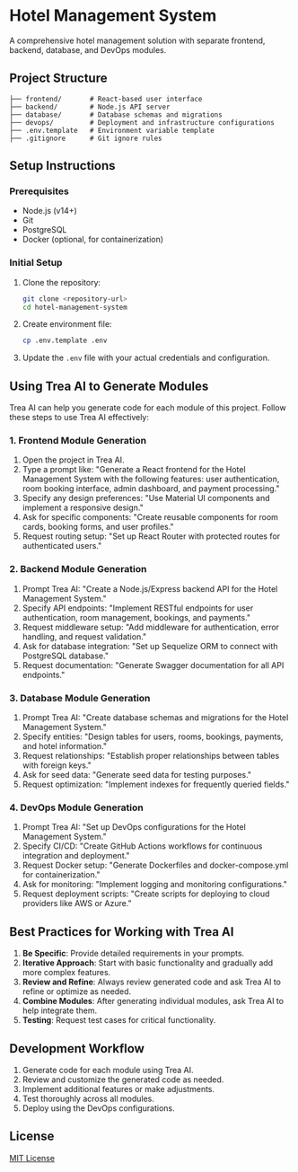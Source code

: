 # Hotel Management System

A comprehensive hotel management solution with separate frontend, backend, database, and DevOps modules.

## Project Structure

```
├── frontend/       # React-based user interface
├── backend/        # Node.js API server
├── database/       # Database schemas and migrations
├── devops/         # Deployment and infrastructure configurations
├── .env.template   # Environment variable template
├── .gitignore      # Git ignore rules
```

## Setup Instructions

### Prerequisites

- Node.js (v14+)
- Git
- PostgreSQL
- Docker (optional, for containerization)

### Initial Setup

1. Clone the repository:
   ```bash
   git clone <repository-url>
   cd hotel-management-system
   ```

2. Create environment file:
   ```bash
   cp .env.template .env
   ```

3. Update the `.env` file with your actual credentials and configuration.

## Using Trea AI to Generate Modules

Trea AI can help you generate code for each module of this project. Follow these steps to use Trea AI effectively:

### 1. Frontend Module Generation

1. Open the project in Trea AI.
2. Type a prompt like: "Generate a React frontend for the Hotel Management System with the following features: user authentication, room booking interface, admin dashboard, and payment processing."
3. Specify any design preferences: "Use Material UI components and implement a responsive design."
4. Ask for specific components: "Create reusable components for room cards, booking forms, and user profiles."
5. Request routing setup: "Set up React Router with protected routes for authenticated users."

### 2. Backend Module Generation

1. Prompt Trea AI: "Create a Node.js/Express backend API for the Hotel Management System."
2. Specify API endpoints: "Implement RESTful endpoints for user authentication, room management, bookings, and payments."
3. Request middleware setup: "Add middleware for authentication, error handling, and request validation."
4. Ask for database integration: "Set up Sequelize ORM to connect with PostgreSQL database."
5. Request documentation: "Generate Swagger documentation for all API endpoints."

### 3. Database Module Generation

1. Prompt Trea AI: "Create database schemas and migrations for the Hotel Management System."
2. Specify entities: "Design tables for users, rooms, bookings, payments, and hotel information."
3. Request relationships: "Establish proper relationships between tables with foreign keys."
4. Ask for seed data: "Generate seed data for testing purposes."
5. Request optimization: "Implement indexes for frequently queried fields."

### 4. DevOps Module Generation

1. Prompt Trea AI: "Set up DevOps configurations for the Hotel Management System."
2. Specify CI/CD: "Create GitHub Actions workflows for continuous integration and deployment."
3. Request Docker setup: "Generate Dockerfiles and docker-compose.yml for containerization."
4. Ask for monitoring: "Implement logging and monitoring configurations."
5. Request deployment scripts: "Create scripts for deploying to cloud providers like AWS or Azure."

## Best Practices for Working with Trea AI

1. **Be Specific**: Provide detailed requirements in your prompts.
2. **Iterative Approach**: Start with basic functionality and gradually add more complex features.
3. **Review and Refine**: Always review generated code and ask Trea AI to refine or optimize as needed.
4. **Combine Modules**: After generating individual modules, ask Trea AI to help integrate them.
5. **Testing**: Request test cases for critical functionality.

## Development Workflow

1. Generate code for each module using Trea AI.
2. Review and customize the generated code as needed.
3. Implement additional features or make adjustments.
4. Test thoroughly across all modules.
5. Deploy using the DevOps configurations.

## License

[MIT License](LICENSE)